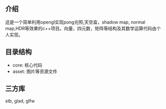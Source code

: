 ## 介绍

这是一个简单利用opengl实现pong光照,天空盒，shadow map, normal map,HDR等效果的c++项目。向量，四元数，矩阵等结构及其数学运算代码由个人实现。

## 目录结构
- core: 核心代码
- asset: 图片等资源文件


## 三方库

stb, glad, glfw